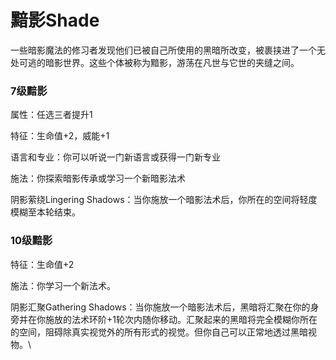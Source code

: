 # 黯影Shade

一些暗影魔法的修习者发现他们已被自己所使用的黑暗所改变，被裹挟进了一个无处可逃的暗影世界。这些个体被称为黯影，游荡在凡世与它世的夹缝之间。

### 7级黯影

属性：任选三者提升1

特征：生命值+2，威能+1

语言和专业：你可以听说一门新语言或获得一门新专业

施法：你探索暗影传承或学习一个新暗影法术

阴影萦绕Lingering
Shadows：当你施放一个暗影法术后，你所在的空间将轻度模糊至本轮结束。

### 10级黯影

特征：生命值+2

施法：你学习一个新法术。

阴影汇聚Gathering
Shadows：当你施放一个暗影法术后，黑暗将汇聚在你的身旁并在你施放的法术环阶+1轮次内随你移动。汇聚起来的黑暗将完全模糊你所在的空间，阻碍除真实视觉外的所有形式的视觉。但你自己可以正常地透过黑暗视物。\
